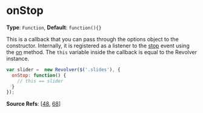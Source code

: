 # onStop

**Type**: `Function`, **Default**: `function(){}`

This is a callback that you can pass through the options object to the constructor. Internally, it is registered as a listener to the [stop](docs/revolver.events.stop.md) event using the [on](docs/revolver.methods.on.md) method. The `this` variable inside the callback is equal to the Revolver instance.

```javascript
var slider =  new Revolver($('.slides'), {
  onStop: function() {
    // this == slider
  }
});
```

**Source Refs**: [[48](coffee/revolver.coffee#L48), [68](coffee/revolver.coffee#L68)]
